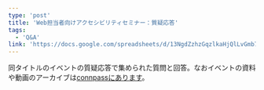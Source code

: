 ```yaml
---
type: 'post'
title: 'Web担当者向けアクセシビリティセミナー：質疑応答'
tags:
  - 'Q&A'
link: 'https://docs.google.com/spreadsheets/d/13NgdZzhzGqzlkaHjQlLvGmb75TflmhEap-vrnPTZogg/edit?usp=sharing'
---
```

同タイトルのイベントの質疑応答で集められた質問と回答。なおイベントの資料や動画のアーカイブは[connpassにあります](https://connpass.com/event/22195/)。